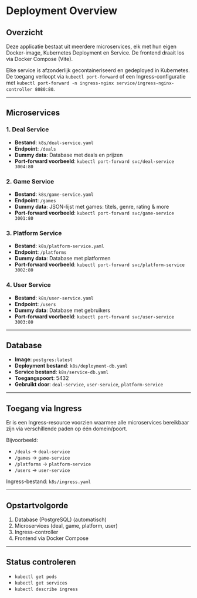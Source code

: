 # Deployment Overview

## Overzicht

Deze applicatie bestaat uit meerdere microservices, elk met hun eigen Docker-image, Kubernetes Deployment en Service. De frontend draait los via Docker Compose (Vite).

Elke service is afzonderlijk gecontaineriseerd en gedeployed in Kubernetes. De toegang verloopt via `kubectl port-forward` of een Ingress-configuratie met `kubectl port-forward -n ingress-nginx service/ingress-nginx-controller 8080:80`.

---

## Microservices

### 1. Deal Service

- **Bestand**: `k8s/deal-service.yaml`
- **Endpoint**: `/deals`
- **Dummy data**: Database met deals en prijzen
- **Port-forward voorbeeld**: `kubectl port-forward svc/deal-service 3004:80`

### 2. Game Service

- **Bestand**: `k8s/game-service.yaml`
- **Endpoint**: `/games`
- **Dummy data**: JSON-lijst met games: titels, genre, rating & more
- **Port-forward voorbeeld**: `kubectl port-forward svc/game-service 3001:80`

### 3. Platform Service

- **Bestand**: `k8s/platform-service.yaml`
- **Endpoint**: `/platforms`
- **Dummy data**: Database met platformen
- **Port-forward voorbeeld**: `kubectl port-forward svc/platform-service 3002:80`

### 4. User Service

- **Bestand**: `k8s/user-service.yaml`
- **Endpoint**: `/users`
- **Dummy data**: Database met gebruikers
- **Port-forward voorbeeld**: `kubectl port-forward svc/user-service 3003:80`

---

## Database

- **Image**: `postgres:latest`
- **Deployment bestand**: `k8s/deployment-db.yaml`
- **Service bestand**: `k8s/service-db.yaml`
- **Toegangspoort**: 5432
- **Gebruikt door**: `deal-service`, `user-service`, `platform-service`

---

## Toegang via Ingress

Er is een Ingress-resource voorzien waarmee alle microservices bereikbaar zijn via verschillende paden op één domein/poort.

Bijvoorbeeld:

- `/deals` → `deal-service`
- `/games` → `game-service`
- `/platforms` → `platform-service`
- `/users` → `user-service`

Ingress-bestand: `k8s/ingress.yaml`

---

## Opstartvolgorde

1. Database (PostgreSQL) (automatisch)
2. Microservices (deal, game, platform, user)
3. Ingress-controller
4. Frontend via Docker Compose

---

## Status controleren

- `kubectl get pods`
- `kubectl get services`
- `kubectl describe ingress`
